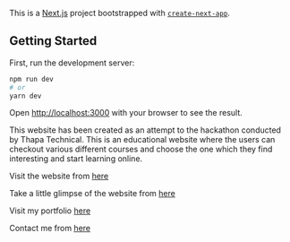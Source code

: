 This is a [Next.js](https://nextjs.org/) project bootstrapped with [`create-next-app`](https://github.com/vercel/next.js/tree/canary/packages/create-next-app).

## Getting Started

First, run the development server:

```bash
npm run dev
# or
yarn dev
```

Open [http://localhost:3000](http://localhost:3000) with your browser to see the result.

This website has been created as an attempt to the hackathon conducted by Thapa Technical.
This is an educational website where the users can checkout various different courses and choose the one which they find interesting and start learning online.

Visit the website from [here](https://angkush.vercel.app)

Take a little glimpse of the website from [here](https://angkush.vercel.app/about#a-little-glimpse)

Visit my portfolio [here](https://angkush.vercel.app"Portfolio")

Contact me from [here](https://angkush.vercel.app/contact"Contact")
